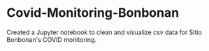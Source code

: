 # Covid-Monitoring-Bonbonan

Created a Jupyter notebook to clean and visualize csv data for Sitio Bonbonan's COVID monitoring.
